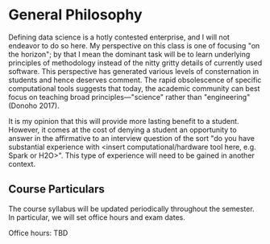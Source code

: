# General Philosophy
Defining data science is a hotly contested enterprise, and I will not
endeavor to do so here.  My perspective on this class is one of focusing "on 
the horizon"; by that I mean the dominant task will be to learn
underlying principles of methodology instead of the nitty gritty details of
currently used software. This perspective has generated various levels of 
consternation in students and hence deserves comment. 
The rapid obsolescence
of specific computational tools suggests
that today, the academic community can best focus on teaching
broad principles—"science" rather than "engineering" (Donoho 2017).  

It is my
opinion that this will provide more lasting benefit to a student.  However,
it comes at the cost of denying a student an opportunity to answer in
the affirmative to an interview question of the sort "do you have 
substantial experience with 
<insert computational/hardware tool here, e.g. Spark or H2O>".
 This type of experience will need to be gained in another context.


## Course Particulars

The course syllabus will be updated periodically throughout the semester.
In particular, we will set office hours and exam dates.

Office hours: TBD

